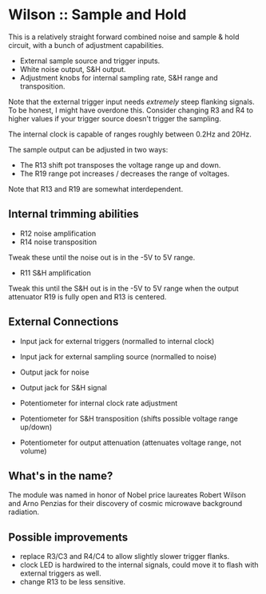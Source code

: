 # Wilson :: Sample and Hold

This is a relatively straight forward combined noise and sample & hold circuit, with a bunch of adjustment capabilities.

- External sample source and trigger inputs.
- White noise output, S&H output.
- Adjustment knobs for internal sampling rate, S&H range and transposition.

Note that the external trigger input needs *extremely* steep flanking signals. To be honest, I might have overdone this. Consider changing R3 and R4 to higher values if your trigger source doesn't trigger the sampling.

The internal clock is capable of ranges roughly between 0.2Hz and 20Hz.

The sample output can be adjusted in two ways:

- The R13 shift pot transposes the voltage range up and down.
- The R19 range pot increases / decreases the range of voltages.

Note that R13 and R19 are somewhat interdependent.

## Internal trimming abilities

- R12 noise amplification
- R14 noise transposition

Tweak these until the noise out is in the -5V to 5V range.

- R11 S&H amplification

Tweak this until the S&H out is in the -5V to 5V range when the output attenuator R19 is fully open and R13 is centered.


## External Connections

- Input jack for external triggers (normalled to internal clock)
- Input jack for external sampling source (normalled to noise)
- Output jack for noise
- Output jack for S&H signal

- Potentiometer for internal clock rate adjustment
- Potentiometer for S&H transposition (shifts possible voltage range up/down)
- Potentiometer for output attenuation (attenuates voltage range, not volume)

## What's in the name?

The module was named in honor of Nobel price laureates Robert Wilson and Arno Penzias for their discovery of cosmic microwave background radiation.

## Possible improvements

- replace R3/C3 and R4/C4 to allow slightly slower trigger flanks.
- clock LED is hardwired to the internal signals, could move it to flash with external triggers as well.
- change R13 to be less sensitive.
